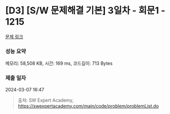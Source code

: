 # [D3] [S/W 문제해결 기본] 3일차 - 회문1 - 1215 

[문제 링크](https://swexpertacademy.com/main/code/problem/problemDetail.do?contestProbId=AV14QpAaAAwCFAYi) 

### 성능 요약

메모리: 58,508 KB, 시간: 169 ms, 코드길이: 713 Bytes

### 제출 일자

2024-03-07 16:47



> 출처: SW Expert Academy, https://swexpertacademy.com/main/code/problem/problemList.do